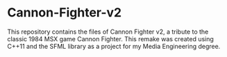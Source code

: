 # Cannon-Fighter-v2
This repository contains the files of Cannon Fighter v2, a tribute to the classic 1984 MSX game Cannon Fighter. This remake was created using C++11 and the SFML library as a project for my Media Engineering degree.
